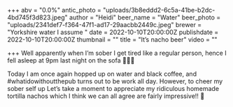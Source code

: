 +++
abv = "0.0%"
antic_photo = "uploads/3b8eddd2-6c5a-41be-b2dc-4bd745f3d823.jpeg"
author = "Heidi"
beer_name = "Water"
beer_photo = "uploads/2341def7-f364-47f1-ad17-29aacbb2449c.jpeg"
brewer = "Yorkshire water I assume "
date = 2022-10-10T20:00:00Z
publishdate = 2022-10-10T20:00:00Z
thumbnail = ""
title = "It’s nacho beer"
video = ""

+++
Well apparently when I’m sober I get tired like a regular person, hence I fell asleep at 9pm last night on the sofa 🤦🏼‍♀️ 

Today I am once again hopped up on water and black coffee, and #whatidowithoutthepub turns out to be work all day. However, to cheer my sober self up Let’s take a moment to appreciate my ridiculous homemade tortilla nachos which I think we can all agree are fairly impressive!! 🌮 